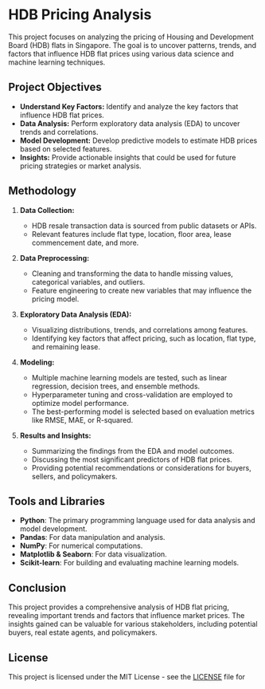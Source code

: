 # HDB Pricing Analysis

This project focuses on analyzing the pricing of Housing and Development Board (HDB) flats in Singapore. The goal is to uncover patterns, trends, and factors that influence HDB flat prices using various data science and machine learning techniques.

## Project Objectives

- **Understand Key Factors:** Identify and analyze the key factors that influence HDB flat prices.
- **Data Analysis:** Perform exploratory data analysis (EDA) to uncover trends and correlations.
- **Model Development:** Develop predictive models to estimate HDB prices based on selected features.
- **Insights:** Provide actionable insights that could be used for future pricing strategies or market analysis.

## Methodology

1. **Data Collection:** 
   - HDB resale transaction data is sourced from public datasets or APIs.
   - Relevant features include flat type, location, floor area, lease commencement date, and more.

2. **Data Preprocessing:**
   - Cleaning and transforming the data to handle missing values, categorical variables, and outliers.
   - Feature engineering to create new variables that may influence the pricing model.

3. **Exploratory Data Analysis (EDA):**
   - Visualizing distributions, trends, and correlations among features.
   - Identifying key factors that affect pricing, such as location, flat type, and remaining lease.

4. **Modeling:**
   - Multiple machine learning models are tested, such as linear regression, decision trees, and ensemble methods.
   - Hyperparameter tuning and cross-validation are employed to optimize model performance.
   - The best-performing model is selected based on evaluation metrics like RMSE, MAE, or R-squared.

5. **Results and Insights:**
   - Summarizing the findings from the EDA and model outcomes.
   - Discussing the most significant predictors of HDB flat prices.
   - Providing potential recommendations or considerations for buyers, sellers, and policymakers.

## Tools and Libraries

- **Python**: The primary programming language used for data analysis and model development.
- **Pandas**: For data manipulation and analysis.
- **NumPy**: For numerical computations.
- **Matplotlib & Seaborn**: For data visualization.
- **Scikit-learn**: For building and evaluating machine learning models.

## Conclusion

This project provides a comprehensive analysis of HDB flat pricing, revealing important trends and factors that influence market prices. The insights gained can be valuable for various stakeholders, including potential buyers, real estate agents, and policymakers.

## License

This project is licensed under the MIT License - see the [LICENSE](LICENSE) file for
